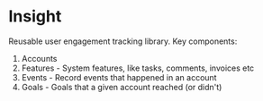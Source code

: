 # Insight

Reusable user engagement tracking library. Key components:

1. Accounts 
2. Features - System features, like tasks, comments, invoices etc 
3. Events - Record events that happened in an account
4. Goals - Goals that a given account reached (or didn't)
